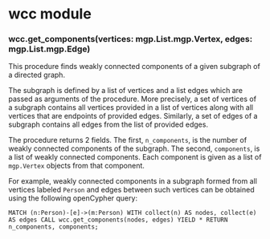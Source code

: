 # wcc module


### wcc.get_components(vertices: mgp.List.mgp.Vertex, edges: mgp.List.mgp.Edge)
This procedure finds weakly connected components of a given subgraph of a
directed graph.

The subgraph is defined by a list of vertices and a list edges which are
passed as arguments of the procedure. More precisely, a set of vertices of
a subgraph contains all vertices provided in a list of vertices along with
all vertices that are endpoints of provided edges. Similarly, a set of
edges of a subgraph contains all edges from the list of provided edges.

The procedure returns 2 fields. The first, `n_components`, is the number
of weakly connected components of the subgraph. The second, `components`,
is a list of weakly connected components. Each component is given as a
list of `mgp.Vertex` objects from that component.

For example, weakly connected components in a subgraph formed from all
vertices labeled `Person` and edges between such vertices can be obtained
using the following openCypher query:

`MATCH (n:Person)-[e]->(m:Person)
WITH collect(n) AS nodes, collect(e) AS edges
CALL wcc.get_components(nodes, edges) YIELD *
RETURN n_components, components;`
